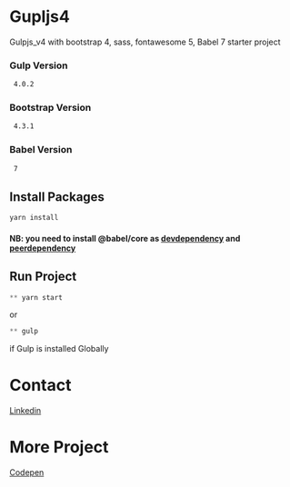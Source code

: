 # Gupljs4
Gulpjs_v4 with bootstrap 4, sass, fontawesome 5, Babel 7 starter project

### Gulp Version

```bash
 4.0.2
```
### Bootstrap Version

```bash
 4.3.1
```
### Babel Version

```bash
 7
```
## Install Packages

```python
yarn install
```

#### NB: you need to install @babel/core as  [devdependency](https://yarnpkg.com/en/docs/cli/add#toc-yarn-add-dev-d) and  [peerdependency](https://yarnpkg.com/en/docs/cli/add#toc-yarn-add-peer-p)


## Run Project

```python
** yarn start
```
or 
```python
** gulp
```
if Gulp is installed Globally




# Contact
[Linkedin](https://www.linkedin.com/in/tarekbenali90/)

# More Project
[Codepen](https://codepen.io/Tarek-BenAli/)
